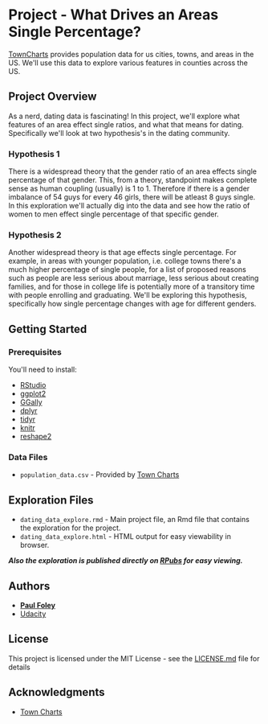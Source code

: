 # Project - What Drives an Areas Single Percentage?

[TownCharts](http://www.towncharts.com/) provides population data for us cities, towns, and areas in the US. We'll use this data to explore various features in counties across the US.


## Project Overview

As a nerd, dating data is fascinating! In this project, we'll explore what features of an area effect single ratios, and what that means for dating. Specifically we'll look at two hypothesis's in the dating community.

### Hypothesis 1

There is a widespread theory that the gender ratio of an area effects single percentage of that gender. This, from a theory, standpoint makes complete sense as human coupling (usually) is 1 to 1. Therefore if there is a gender imbalance of 54 guys for every 46 girls, there will be atleast 8 guys single. In this exploration we'll actually dig into the data and see how the ratio of women to men effect single percentage of that specific gender.

### Hypothesis 2

Another widespread theory is that age effects single percentage. For example, in areas with younger population, i.e. college towns there's a much higher percentage of single people, for a list of proposed reasons such as people are less serious about marriage, less serious about creating families, and for those in college life is potentially more of a transitory time with people enrolling and graduating. We'll be exploring this hypothesis, specifically how single percentage changes with age for different genders.


## Getting Started

### Prerequisites
You'll need to install:

* [RStudio](https://www.rstudio.com/products/rstudio/download/)
* [ggplot2](http://ggplot2.org/)
* [GGally](https://ggobi.github.io/ggally/)
* [dplyr](http://dplyr.tidyverse.org/)
* [tidyr](http://tidyr.tidyverse.org/)
* [knitr](https://yihui.name/knitr/)
* [reshape2](https://cran.r-project.org/web/packages/reshape2/index.html)

### Data Files

* `population_data.csv` - Provided by [Town Charts](hhttp://www.towncharts.com/)


## Exploration Files

* `dating_data_explore.rmd` - Main project file, an Rmd file that contains the exploration for the project. 
* `dating_data_explore.html` - HTML output for easy viewability in browser.

_**Also the exploration is published directly on [RPubs](http://rpubs.com/paulfoley/dating_data-explore) for easy viewing.**_


## Authors

* **[Paul Foley](https://github.com/paulfoley)**
* [Udacity](https://www.udacity.com/)


## License

This project is licensed under the MIT License - see the [LICENSE.md](LICENSE.md) file for details


## Acknowledgments

* [Town Charts](hhttp://www.towncharts.com/)
